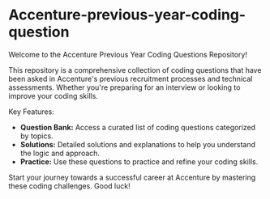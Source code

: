 # Accenture-previous-year-coding-question


Welcome to the Accenture Previous Year Coding Questions Repository!

This repository is a comprehensive collection of coding questions that have been asked in Accenture's previous recruitment processes and technical assessments. Whether you're preparing for an interview or looking to improve your coding skills.

Key Features:
- **Question Bank:** Access a curated list of coding questions categorized by topics.
- **Solutions:** Detailed solutions and explanations to help you understand the logic and approach.
- **Practice:** Use these questions to practice and refine your coding skills.

Start your journey towards a successful career at Accenture by mastering these coding challenges. Good luck!
